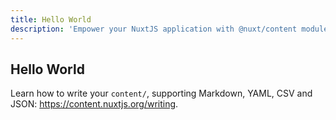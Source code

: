 ```yaml
---
title: Hello World
description: 'Empower your NuxtJS application with @nuxt/content module: write in a content/ directory and fetch your Markdown, JSON, YAML and CSV files through a MongoDB like API, acting as a Git-based Headless CMS.'
---
```


## Hello World

Learn how to write your `content/`, supporting Markdown, YAML, CSV and JSON: https://content.nuxtjs.org/writing.
